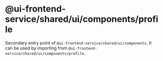 # @ui-frontend-service/shared/ui/components/profile

Secondary entry point of `@ui-frontend-service/shared/ui/components`. It can be used by importing from `@ui-frontend-service/shared/ui/components/profile`.
